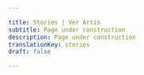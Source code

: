 ```yaml
---

title: Stories | Ver Artis
subtitle: Page under construction
description: Page under construction
translationKey: stories
draft: false

---
```

